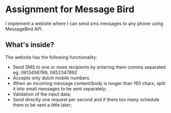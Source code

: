 Assignment for Message Bird
========================

I implement a website where I can send sms messages to any phone using MessageBird API.

What's inside?
--------------

The website has the following functionality:
  * Send SMS to one or more recipients by entering them comma separated eg. 0613456789, 0652347892
  * Accepts only dutch mobile numbers.
  * When an incoming message content/body is longer than 160 chars, split it into small messages 
    to be sent separately;
  * Validation of the input data;
  * Send directly one request per second and if there too many schedule them to be sent 
    a little later;